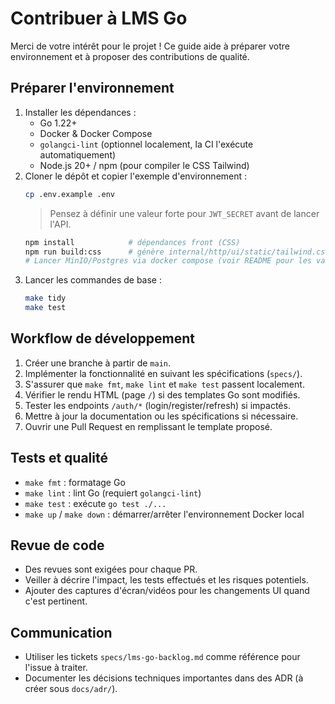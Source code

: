 # Contribuer à LMS Go

Merci de votre intérêt pour le projet ! Ce guide aide à préparer votre environnement et à proposer des contributions de qualité.

## Préparer l'environnement
1. Installer les dépendances :
   - Go 1.22+
   - Docker & Docker Compose
   - `golangci-lint` (optionnel localement, la CI l'exécute automatiquement)
   - Node.js 20+ / npm (pour compiler le CSS Tailwind)
2. Cloner le dépôt et copier l'exemple d'environnement :
   ```bash
   cp .env.example .env
   ```
   > Pensez à définir une valeur forte pour `JWT_SECRET` avant de lancer l'API.
   ```bash
   npm install            # dépendances front (CSS)
   npm run build:css      # génère internal/http/ui/static/tailwind.css
   # Lancer MinIO/Postgres via docker compose (voir README pour les variables MINIO_*)
   ```
3. Lancer les commandes de base :
   ```bash
   make tidy
   make test
   ```

## Workflow de développement
1. Créer une branche à partir de `main`.
2. Implémenter la fonctionnalité en suivant les spécifications (`specs/`).
3. S'assurer que `make fmt`, `make lint` et `make test` passent localement.
4. Vérifier le rendu HTML (page `/`) si des templates Go sont modifiés.
5. Tester les endpoints `/auth/*` (login/register/refresh) si impactés.
6. Mettre à jour la documentation ou les spécifications si nécessaire.
7. Ouvrir une Pull Request en remplissant le template proposé.

## Tests et qualité
- `make fmt` : formatage Go
- `make lint` : lint Go (requiert `golangci-lint`)
- `make test` : exécute `go test ./...`
- `make up` / `make down` : démarrer/arrêter l'environnement Docker local

## Revue de code
- Des revues sont exigées pour chaque PR.
- Veiller à décrire l'impact, les tests effectués et les risques potentiels.
- Ajouter des captures d'écran/vidéos pour les changements UI quand c'est pertinent.

## Communication
- Utiliser les tickets `specs/lms-go-backlog.md` comme référence pour l'issue à traiter.
- Documenter les décisions techniques importantes dans des ADR (à créer sous `docs/adr/`).
